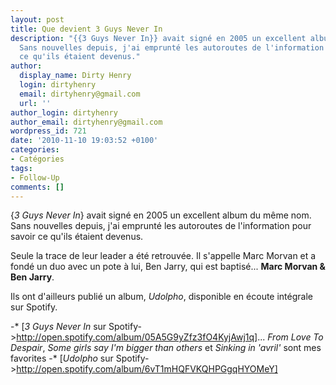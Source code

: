 ```yaml
---
layout: post
title: Que devient 3 Guys Never In
description: "{{3 Guys Never In}} avait signé en 2005 un excellent album du même nom.
  Sans nouvelles depuis, j'ai emprunté les autoroutes de l'information pour savoir
  ce qu'ils étaient devenus."
author:
  display_name: Dirty Henry
  login: dirtyhenry
  email: dirtyhenry@gmail.com
  url: ''
author_login: dirtyhenry
author_email: dirtyhenry@gmail.com
wordpress_id: 721
date: '2010-11-10 19:03:52 +0100'
categories:
- Catégories
tags:
- Follow-Up
comments: []
---
```

{*3 Guys Never In*} avait signé en 2005 un excellent album du même nom. Sans nouvelles depuis, j'ai emprunté les autoroutes de l'information pour savoir ce qu'ils étaient devenus.

Seule la trace de leur leader a été retrouvée. Il s'appelle Marc Morvan et a fondé un duo avec un pote à lui, Ben Jarry, qui est baptisé... __Marc Morvan & Ben Jarry__.

Ils ont d'ailleurs publié un album, *Udolpho*, disponible en écoute intégrale sur Spotify.

-* [*3 Guys Never In* sur Spotify->http://open.spotify.com/album/05A5G9yZfz3fO4KyjAwj1q]... *From Love To Despair*, *Some girls say I'm bigger than others* et *Sinking in 'avril'* sont mes favorites
-* [*Udolpho* sur Spotify->http://open.spotify.com/album/6vT1mHQFVKQHPGgqHYOMeY]
